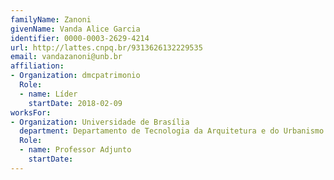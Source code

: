 ```yaml
---
familyName: Zanoni
givenName: Vanda Alice Garcia
identifier: 0000-0003-2629-4214
url: http://lattes.cnpq.br/9313626132229535
email: vandazanoni@unb.br
affiliation:
- Organization: dmcpatrimonio
  Role:
  - name: Líder
    startDate: 2018-02-09
worksFor:
- Organization: Universidade de Brasília
  department: Departamento de Tecnologia da Arquitetura e do Urbanismo
  Role:
  - name: Professor Adjunto
    startDate:
---
```

